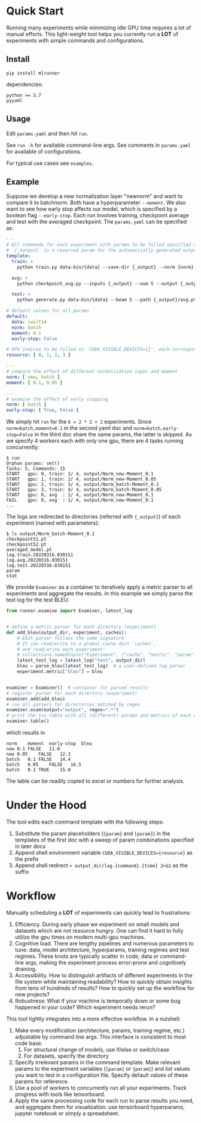 # Quick Start

Running many experiments while minimizing idle GPU time requires a lot of manual efforts.
This light-weight tool helps you currently run a **LOT** of experiments with simple commands and configurations.

## Install

```
pip install mlrunner
```

dependencies:

```
python >= 3.7
pyyaml
```

## Usage

Edit `params.yaml` and then hit `run`.

See `run -h` for available command-line args. See comments in `params.yaml` for available of configurations.

For typical use cases see `examples`.

## Example

Suppose we develop a new normalization layer "newnorm" and want to compare it to batchnorm. Both have a
hyperparameter `--moment`. We also want to see how early stop affects our model, which is
specified by a boolean flag `--early-stop`. Each run involves training, checkpoint average and test with the averaged
checkpoint. The `params.yaml` can be specified as:

```yaml
---
# All commands for each experiment with params to be filled specified as `{param}` or `[param]`
# `{_output}` is a reserved param for the automatically generated output directory
template:
  train: >
    python train.py data-bin/{data} --save-dir {_output} --norm {norm} [moment] [early-stop]

  avg: >
    python checkpoint_avg.py --inputs {_output} --num 5 --output {_output}/avg.pt

  test: >
    python generate.py data-bin/{data} --beam 5 --path {_output}/avg.pt

# default values for all params
default:
  data: iwslt14
  norm: batch
  moment: 0.1
  early-stop: False

# GPU indices to be filled in `CUDA_VISIBLE_DEVICES={}`, each corresponds to a worker.
resource: [ 0, 1, 2, 3 ]

---
# compare the effect of different normalization layer and moment 
norm: [ new, batch ]
moment: [ 0.1, 0.05 ]

---
# examine the effect of early stopping
norm: [ batch ]
early-stop: [ True, False ]

```

We simply hit `run` for the `6 = 2 * 2 + 2` experiments. Since  `norm=batch,moment=0.1` in the second yaml doc and `norm=batch,early-stop=False` in the third doc share the same params, the latter is skipped. As we specify 4 workers each with only one
gpu, there are 4 tasks running concurrently:

```
$ run
Orphan params: set()
Tasks: 5, Commands: 15
START   gpu: 0, train: 1/ 4, output/Norm_new-Moment_0.1
START   gpu: 1, train: 2/ 4, output/Norm_new-Moment_0.05
START   gpu: 2, train: 3/ 4, output/Norm_batch-Moment_0.1
START   gpu: 3, train: 4/ 4, output/Norm_batch-Moment_0.05
START   gpu: 0, avg  : 1/ 4, output/Norm_new-Moment_0.1
FAIL    gpu: 0, avg  : 1/ 4, output/Norm_new-Moment_0.1
...
```

The logs are redirected to directories (referred with `{_output}`) of each experiment (named with parameters):

```
$ ls output/Norm_batch-Moment_0.1
checkpoint51.pt
checkpoint52.pt
averaged_model.pt
log.train.20220316.030151
log.avg.20220316.030151
log.test.20220316.030151
param
stat
```

We provide `Examiner` as a container to iteratively apply a metric parser to all experiments and aggregate the results. In this example we simply parse the test log for the test BLEU:

```python
from runner.examine import Examiner, latest_log


# define a metric parser for each directory (experiment)
def add_bleu(output_dir, experiment, caches):
    # Each parser follows the same signature
    # It can read/write to a global cache dict `caches`, 
    # and read/write each experiment: 
    # collections.namedtuple("Experiment", ["cache", "metric", "param"])
    latest_test_log = latest_log("test", output_dir)
    bleu = parse_bleu(latest_test_log)  # a user-defined log parser
    experiment.metric["bleu"] = bleu


examiner = Examiner()  # container for parsed results
# register parser for each directory (experiment)
examiner.add(add_bleu)
# run all parsers for directories matched by regex 
examiner.exam(output="output", regex=".*")
# print the tsv table with all (different) params and metrics of each experiment
examiner.table()
```
which results in
```commandline
norm	moment	early-stop	bleu
new	0.1	FALSE	11.0
new	0.05	FALSE	12.3
batch	0.1	FALSE	14.4
batch	0.05	FALSE	16.5
batch	0.1	TRUE	15.0
```
The table can be readily copied to excel or numbers for further analysis. 

# Under the Hood
The tool edits each command template with the following steps:

1. Substitute the param placeholders (`{param}` and `[param]`) in the templates of the first doc with a sweep of param combinations specified in later docs
2. Append shell environment variable `CUDA_VISIBLE_DEVICES={resource}` as the prefix
3. Append shell redirect `> output_dir/log.{command}.{time} 2>&1` as the suffix

# Workflow

Manually scheduling a **LOT** of experiments can quickly lead to frustrations:

1. Efficiency. During early phase we experiment on small models and datasets which are not resource hungry. One can find it hard to fully utilize the gpu times on modern multi-gpu machines.
2. Cognitive load. There are lengthy pipelines and numerous parameters to tune: data, model architecture, hyperparams, training regimes and test regimes. These knots are typically scatter in code, data or command-line args, making the experiment process error-prone and cognitively draining.
3. Accessibility. How to distinguish artifacts of different experiments in the file system while maintaining readability? How to quickly obtain insights from tens of hundreds of results? How to quickly set up the workflow for new projects?
4. Robustness: What if your machine is temporally down or some bug happened in your code? Which experiment needs rerun?

This tool tightly integrates into a more effective workflow. In a nutshell:

1. Make every modification (architecture, params, training regime, etc.) adjustable by command line args. This
   interface is consistent to most code base.
    1. For structural change of models, use if/else or switch/case
    2. For datasets, specify the directory
2. Specify irrelevant params in the command template. Make relevant params to the experiment variables (`[param]` or `{param}`) and list values you want to test in a configuration file. Specify default values of these params for reference.
3. Use a pool of workers to concurrently run all your experiments. Track progress with tools like tensorboard.
4. Apply the same processing code for each run to parse results you need, and aggregate them for visualization: use tensorboard hyperparams, jupyter notebook or simply a spreadsheet.

